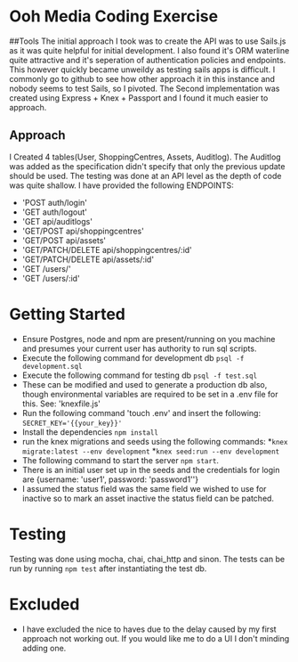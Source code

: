 # Ooh Media Coding Exercise

##Tools
The initial approach I took was to create the API was to use Sails.js as it was quite helpful for initial development.
I also found it's ORM waterline quite attractive and it's seperation of authentication policies and endpoints.
This however quickly became unweildy as testing sails apps is difficult. I commonly go to github to see how other approach it in this instance and nobody seems to test Sails, so I pivoted.
The Second implementation was created using Express + Knex + Passport and I found it much easier to approach.

## Approach
I Created 4 tables(User, ShoppingCentres, Assets, Auditlog). The Auditlog was added as the specification didn't specify that only the previous update should be used.
The testing was done at an API level as the depth of code was quite shallow.
I have provided the following ENDPOINTS:

* 'POST auth/login'
* 'GET auth/logout'
* 'GET api/auditlogs'
* 'GET/POST api/shoppingcentres'
* 'GET/POST api/assets'
* 'GET/PATCH/DELETE api/shoppingcentres/:id'
* 'GET/PATCH/DELETE api/assets/:id'
* 'GET /users/'
* 'GET /users/:id'

# Getting Started
* Ensure Postgres, node and npm are present/running on you machine and presumes your current user has authority to run sql scripts.
* Execute the following command for development db `psql -f development.sql`
* Execute the following command for testing db `psql -f test.sql`
* These can be modified and used to generate a production db also, though environmental variables are required to be set in a .env file for this. See: 'knexfile.js'
* Run the following command 'touch .env' and insert the following:
`
SECRET_KEY='{{your_key}}'
`
* Install the dependencies `npm install`
* run the knex migrations and seeds using the following commands:
    *`
knex migrate:latest --env development
`
    *`
knex seed:run --env development
`
* The following command to start the server `npm start`.
* There is an initial user set up in the seeds and the credentials for login are {username: 'user1', password: 'password1''}
* I assumed the status field was the same field we wished to use for inactive so to mark an asset inactive the status field can be patched.


# Testing
Testing was done using mocha, chai, chai_http and sinon.
The tests can be run by running `npm test` after instantiating the test db.


# Excluded
* I have excluded the nice to haves due to the delay caused by my first approach not working out. If you would like me to do a UI I don't minding adding one.